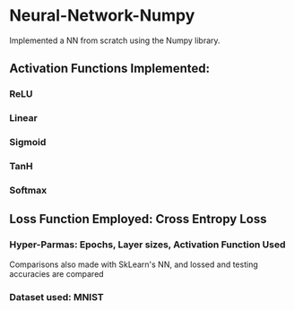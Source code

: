 # Neural-Network-Numpy
Implemented a NN from scratch using the Numpy library.

## Activation Functions Implemented:

### ReLU
### Linear
### Sigmoid
### TanH
### Softmax

## Loss Function Employed: Cross Entropy Loss

### Hyper-Parmas: Epochs, Layer sizes, Activation Function Used

Comparisons also made with SkLearn's NN, and lossed and testing accuracies are compared

### Dataset used: MNIST
